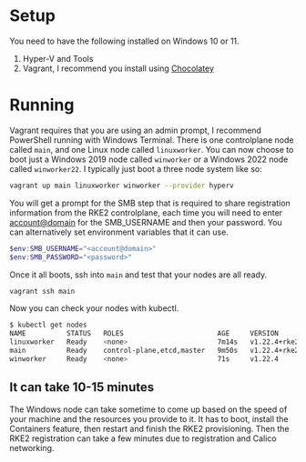 # Setup

You need to have the following installed on Windows 10 or 11.

1. Hyper-V and Tools
2. Vagrant, I recommend you install using [Chocolatey](https://community.chocolatey.org/packages/vagrant)

# Running 

Vagrant requires that you are using an admin prompt, I recommend PowerShell running with Windows Terminal. There is one controlplane node called `main`, and one Linux node called `linuxworker`. You can now choose to boot just a Windows 2019 node called `winworker` or a Windows 2022 node called `winworker22`. I typically just boot a three node system like so:

```Bash
vagrant up main linuxworker winworker --provider hyperv
```

You will get a prompt for the SMB step that is required to share registration information from the RKE2 controlplane, each time you will need to enter <account@domain> for the SMB_USERNAME and then your password. You can alternatively set environment variables that it can use.

```PowerShell
$env:SMB_USERNAME="<account@domain>"
$env:SMB_PASSWORD="<password>"
```

Once it all boots, ssh into `main` and test that your nodes are all ready. 

```Bash
vagrant ssh main
```

Now you can check your nodes with kubectl.

```Bash
$ kubectl get nodes
NAME          STATUS   ROLES                       AGE     VERSION
linuxworker   Ready    <none>                      7m14s   v1.22.4+rke2r2
main          Ready    control-plane,etcd,master   9m50s   v1.22.4+rke2r2
winworker     Ready    <none>                      71s     v1.22.4
```

## It can take 10-15 minutes

The Windows node can take sometime to come up based on the speed of your machine and the resources you provide to it. It has to boot, install the Containers feature, then restart and finish the RKE2 provisioning. Then the RKE2 registration can take a few minutes due to registration and Calico networking.